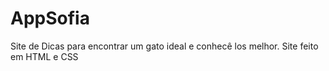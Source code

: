 # AppSofia
Site de Dicas para encontrar um gato ideal e conhecê los melhor. Site feito em HTML e CSS 
